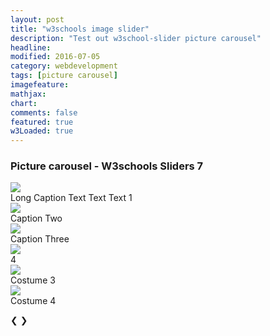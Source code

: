```yaml
---
layout: post
title: "w3schools image slider"
description: "Test out w3school-slider picture carousel"
headline: 
modified: 2016-07-05
category: webdevelopment
tags: [picture carousel]
imagefeature: 
mathjax: 
chart: 
comments: false
featured: true
w3Loaded: true
---
```


   
### Picture  carousel -  W3schools Sliders  7
<div class="slideshow-container">

  <div class="mySlides fade">
    <div class="numbertext"></div>
    <img class="imgg" src="{{ site.url }}/images/fc1.jpg" >
    <div class="text" >Long Caption Text Text Text 1</div>
  </div>

  <div class="mySlides fade">
    <div class="numbertext"></div>
    <img class="imgg" src="{{ site.url }}/images/kitchen_adventurer_lemon.jpg" >
    <div class="text" >Caption Two</div>
  </div>

  <div class="mySlides fade">
    <div class="numbertext"></div>
    <img class="imgg"  src="{{ site.url }}/images/kitchen_adventurer_donut.jpg" >
    <div class="text" >Caption Three</div>
  </div>

   <div class="mySlides fade">
    <div class="numbertext"></div>
    <img class="imgg" src="{{ site.url }}/images/tree1.jpg" >
    <div class="text" >4</div>
  </div>
  
  <div class="mySlides fade">
    <div class="numbertext"></div>
    <img class="imgg" src="{{ site.url }}/images/costume3.jpg" >
    <div class="text" >Costume 3</div>
  </div> 
 
  <div class="mySlides fade">
    <div class="numbertext"></div>
    <img class="imgg" src="{{ site.url }}/images/costume4.jpg" >
    <div class="text" >Costume 4</div>
  </div>  
  
  <a class="prev" >&#10094;</a>
  <a class="next" >&#10095;</a>
</div>
<br>

<div id="dot-container" style="text-align:center">
 <span class='dot'></span>
 <span class='dot'></span>
 <span class='dot'></span>
 <span class='dot'></span>
 <span class='dot'></span>
 <span class='dot'></span>
 
</div>

   
